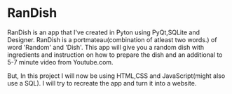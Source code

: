 # RanDish
RanDish is an app that I've created in Pyton using PyQt,SQLite and Designer. 
RanDish is a portmateau(combination of atleast two words.) of word 'Random' and 'Dish'. This app will give you a random dish with ingredients and instruction on how to prepare the dish and an additional to 5-7 minute video from Youtube.com.

But, In this project I will now be using HTML,CSS and JavaScript(might also use a SQL). I will try to recreate the app and turn it into a website.

